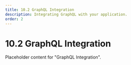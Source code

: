 ```yaml
---
title: 10.2 GraphQL Integration
description: Integrating GraphQL with your application.
order: 2
---
```


# 10.2 GraphQL Integration

Placeholder content for "GraphQL Integration".
